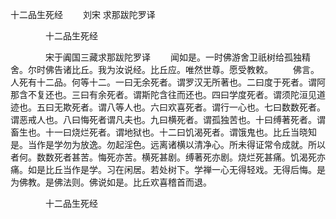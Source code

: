   十二品生死经
　　刘宋 求那跋陀罗译




　　　　十二品生死经

　　　　宋于阗国三藏求那跋陀罗译
　　闻如是。一时佛游舍卫祇树给孤独精舍。尔时佛告诸比丘。我为汝说经。比丘应。唯然世尊。愿受教敕。
　　佛言。人死有十二品。何等十二。一曰无余死者。谓罗汉无所著也。二曰度于死者。谓阿那含不复还也。三曰有余死者。谓斯陀含往而还也。四曰学度死者。谓须陀洹见道迹也。五曰无欺死者。谓八等人也。六曰欢喜死者。谓行一心也。七曰数数死者。谓恶戒人也。八曰悔死者谓凡夫也。九曰横死者。谓孤独苦也。十曰缚著死者。谓畜生也。十一曰烧烂死者。谓地狱也。十二曰饥渴死者。谓饿鬼也。比丘当晓知是。当作是学勿为放逸。勿起淫色。远离诸横以清净心。所未得证常令成就。所以者何。数数死者甚苦。悔死亦苦。横死甚剧。缚著死亦剧。烧烂死甚痛。饥渴死亦痛。如是比丘当作是学。习在闲居。若处树下。学禅一心无得轻戏。无得后悔。是为佛教。是佛法则。佛说如是。比丘欢喜稽首而退。

　　　　十二品生死经


